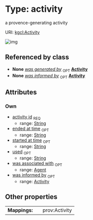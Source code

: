 
# Type: activity


a provence-generating activity

URI: [kgcl:Activity](http://w3id.org/kgclActivity)


![img](http://yuml.me/diagram/nofunky;dir:TB/class/[Agent],[Agent]<was%20associated%20with%200..1-++[Activity&#124;activity_id:string;started_at_time:string%20%3F;ended_at_time:string%20%3F;used:string%20%3F],[Activity]<was%20informed%20by%200..1-%20[Activity],[Change]-%20was%20generated%20by%200..1>[Activity],[Change])

## Referenced by class

 *  **None** *[was generated by](was_generated_by.md)*  <sub>OPT</sub>  **[Activity](Activity.md)**
 *  **None** *[was informed by](was_informed_by.md)*  <sub>OPT</sub>  **[Activity](Activity.md)**

## Attributes


### Own

 * [activity id](activity_id.md)  <sub>REQ</sub>
    * range: [String](types/String.md)
 * [ended at time](ended_at_time.md)  <sub>OPT</sub>
    * range: [String](types/String.md)
 * [started at time](started_at_time.md)  <sub>OPT</sub>
    * range: [String](types/String.md)
 * [used](used.md)  <sub>OPT</sub>
    * range: [String](types/String.md)
 * [was associated with](was_associated_with.md)  <sub>OPT</sub>
    * range: [Agent](Agent.md)
 * [was informed by](was_informed_by.md)  <sub>OPT</sub>
    * range: [Activity](Activity.md)

## Other properties

|  |  |  |
| --- | --- | --- |
| **Mappings:** | | prov:Activity |

